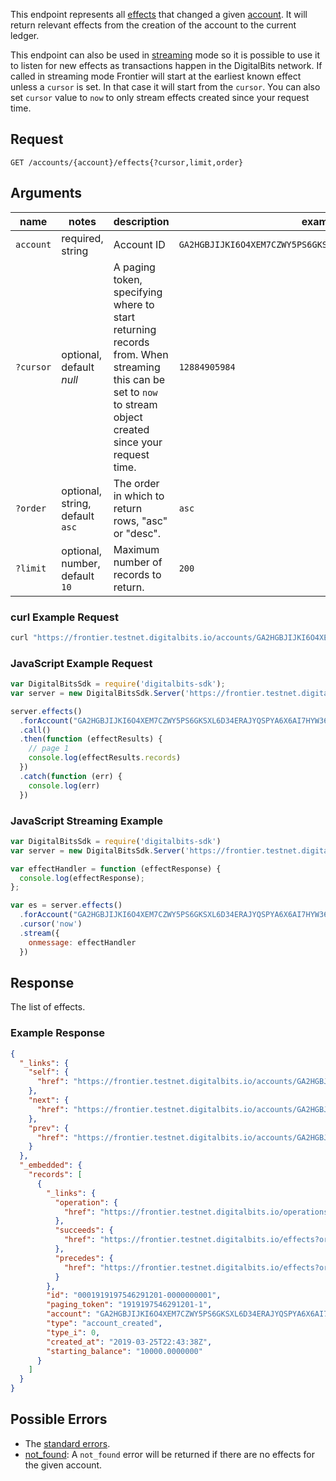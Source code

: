 This endpoint represents all [effects](https://developers.digitalbits.io/reference/go/services/frontier/internal/docs/reference/resources/effect) that changed a given
[account](https://developers.digitalbits.io/reference/go/services/frontier/internal/docs/reference/resources/account). It will return relevant effects from the creation of the
account to the current ledger.

This endpoint can also be used in [streaming](https://developers.digitalbits.io/reference/go/services/frontier/internal/docs/reference/streaming) mode so it is possible to use it to
listen for new effects as transactions happen in the DigitalBits network.
If called in streaming mode Frontier will start at the earliest known effect unless a `cursor` is
set. In that case it will start from the `cursor`. You can also set `cursor` value to `now` to only
stream effects created since your request time.

## Request

```
GET /accounts/{account}/effects{?cursor,limit,order}
```

## Arguments

| name | notes | description | example |
| ---- | ----- | ----------- | ------- |
| `account` | required, string | Account ID | `GA2HGBJIJKI6O4XEM7CZWY5PS6GKSXL6D34ERAJYQSPYA6X6AI7HYW36` |
| `?cursor` | optional, default _null_ | A paging token, specifying where to start returning records from. When streaming this can be set to `now` to stream object created since your request time. | `12884905984` |
| `?order`  | optional, string, default `asc` | The order in which to return rows, "asc" or "desc". | `asc` |
| `?limit`  | optional, number, default `10` | Maximum number of records to return. | `200` |

### curl Example Request

```sh
curl "https://frontier.testnet.digitalbits.io/accounts/GA2HGBJIJKI6O4XEM7CZWY5PS6GKSXL6D34ERAJYQSPYA6X6AI7HYW36/effects?limit=1"
```

### JavaScript Example Request

```javascript
var DigitalBitsSdk = require('digitalbits-sdk');
var server = new DigitalBitsSdk.Server('https://frontier.testnet.digitalbits.io');

server.effects()
  .forAccount("GA2HGBJIJKI6O4XEM7CZWY5PS6GKSXL6D34ERAJYQSPYA6X6AI7HYW36")
  .call()
  .then(function (effectResults) {
    // page 1
    console.log(effectResults.records)
  })
  .catch(function (err) {
    console.log(err)
  })
```

### JavaScript Streaming Example

```javascript
var DigitalBitsSdk = require('digitalbits-sdk')
var server = new DigitalBitsSdk.Server('https://frontier.testnet.digitalbits.io');

var effectHandler = function (effectResponse) {
  console.log(effectResponse);
};

var es = server.effects()
  .forAccount("GA2HGBJIJKI6O4XEM7CZWY5PS6GKSXL6D34ERAJYQSPYA6X6AI7HYW36")
  .cursor('now')
  .stream({
    onmessage: effectHandler
  })
```

## Response

The list of effects.

### Example Response

```json
{
  "_links": {
    "self": {
      "href": "https://frontier.testnet.digitalbits.io/accounts/GA2HGBJIJKI6O4XEM7CZWY5PS6GKSXL6D34ERAJYQSPYA6X6AI7HYW36/effects?cursor=&limit=1&order=asc"
    },
    "next": {
      "href": "https://frontier.testnet.digitalbits.io/accounts/GA2HGBJIJKI6O4XEM7CZWY5PS6GKSXL6D34ERAJYQSPYA6X6AI7HYW36/effects?cursor=1919197546291201-1&limit=1&order=asc"
    },
    "prev": {
      "href": "https://frontier.testnet.digitalbits.io/accounts/GA2HGBJIJKI6O4XEM7CZWY5PS6GKSXL6D34ERAJYQSPYA6X6AI7HYW36/effects?cursor=1919197546291201-1&limit=1&order=desc"
    }
  },
  "_embedded": {
    "records": [
      {
        "_links": {
          "operation": {
            "href": "https://frontier.testnet.digitalbits.io/operations/1919197546291201"
          },
          "succeeds": {
            "href": "https://frontier.testnet.digitalbits.io/effects?order=desc&cursor=1919197546291201-1"
          },
          "precedes": {
            "href": "https://frontier.testnet.digitalbits.io/effects?order=asc&cursor=1919197546291201-1"
          }
        },
        "id": "0001919197546291201-0000000001",
        "paging_token": "1919197546291201-1",
        "account": "GA2HGBJIJKI6O4XEM7CZWY5PS6GKSXL6D34ERAJYQSPYA6X6AI7HYW36",
        "type": "account_created",
        "type_i": 0,
        "created_at": "2019-03-25T22:43:38Z",
        "starting_balance": "10000.0000000"
      }
    ]
  }
}
```

## Possible Errors

- The [standard errors](https://developers.digitalbits.io/reference/go/services/frontier/internal/docs/reference/errors#standard-errors).
- [not_found](https://developers.digitalbits.io/reference/go/services/frontier/internal/docs/reference/errors/not-found): A `not_found` error will be returned if there are no effects for the given account.
